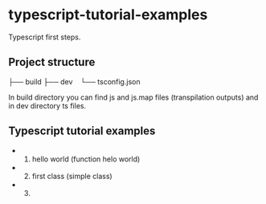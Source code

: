 # typescript-tutorial-examples
Typescript first steps.


## Project structure

├── build
├── dev
    └── tsconfig.json

 In build directory you can find js and js.map files (transpilation outputs)  and  in dev directory ts files.


## Typescript tutorial examples

- 1. hello world (function helo world)
- 2. first class (simple class)
- 3.



